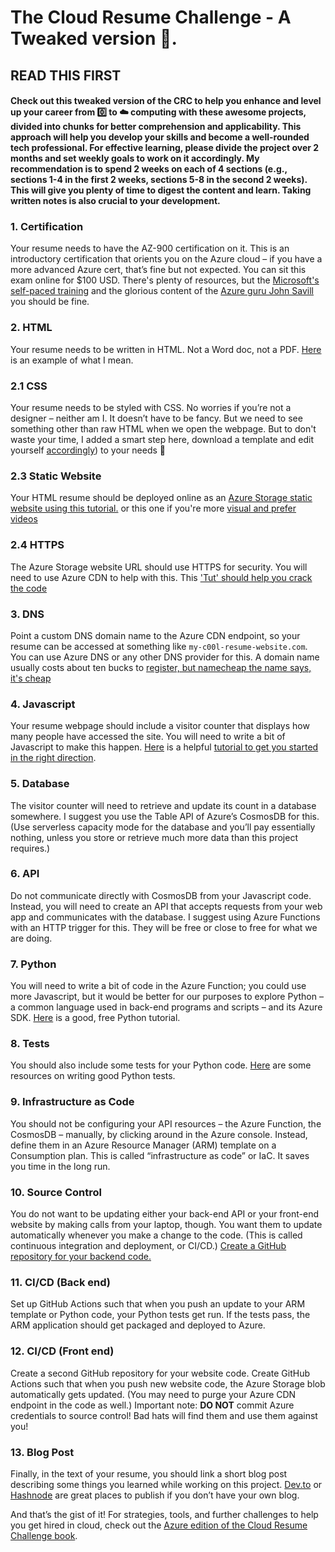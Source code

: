 # The Cloud Resume Challenge - A Tweaked version 🙂.

## READ THIS FIRST
#### Check out this tweaked version of the CRC to help you enhance and level up your career from 0️⃣ to ☁️ computing with these awesome projects, divided into chunks for better comprehension and applicability. This approach will help you develop your skills and become a well-rounded tech professional. For effective learning, please divide the project over 2 months and set weekly goals to work on it accordingly. My recommendation is to spend 2 weeks on each of 4 sections (e.g., sections 1-4 in the first 2 weeks, sections 5-8 in the second 2 weeks). This will give you plenty of time to digest the content and learn. Taking written notes is also crucial to your development.


### 1. Certification 
Your resume needs to have the AZ-900 certification on it. This is an introductory certification that orients you on the Azure cloud – if you have a more advanced Azure cert, that’s fine but not expected. You can sit this exam online for $100 USD.
There's plenty of resources, but the [Microsoft's self-paced training](https://learn.microsoft.com/en-us/training/courses/az-900t00) and the glorious content of the [Azure guru John Savill](https://www.youtube.com/watch?v=pY0LnKiDwRA&list=PLlVtbbG169nED0_vMEniWBQjSoxTsBYS3) you should be fine.


### 2. HTML
Your resume needs to be written in HTML. Not a Word doc, not a PDF. [Here](https://www.youtube.com/watch?v=mU6anWqZJcc) is an example of what I mean.

### 2.1 CSS
Your resume needs to be styled with CSS. No worries if you’re not a designer – neither am I. It doesn’t have to be fancy. But we need to see something other than raw HTML when we open the webpage.
But to don't waste your time, I added a smart step here, download a template and edit yourself [accordingly](https://www.jotform.com/blog/25-free-html-resume-templates-for-your-successful-online-job-application-82756/)) to your needs 🖖

### 2.3 Static Website
Your HTML resume should be deployed online as an [Azure Storage static website using this tutorial.](https://learn.microsoft.com/en-us/azure/storage/blobs/storage-blob-static-website) or this one if you're more [visual and prefer videos](https://www.youtube.com/watch?v=gYpNC_tdbQQ)

### 2.4 HTTPS
The Azure Storage website URL should use HTTPS for security. You will need to use Azure CDN to help with this. This ['Tut' should help you crack the code](https://dev.to/balop3e/hosting-a-static-website-on-azure-storage-with-azure-cdn-3788)

### 3. DNS
Point a custom DNS domain name to the Azure CDN endpoint, so your resume can be accessed at something like `my-c00l-resume-website.com`. You can use Azure DNS or any other DNS provider for this. A domain name usually costs about ten bucks to [register, but namecheap the name says, it's cheap](namecheap.com)

### 4. Javascript
Your resume webpage should include a visitor counter that displays how many people have accessed the site. You will need to write a bit of Javascript to make this happen. [Here](https://example.com) is a helpful [tutorial to get you started in the right direction](freecodecamp.org).

### 5. Database
The visitor counter will need to retrieve and update its count in a database somewhere. I suggest you use the Table API of Azure’s CosmosDB for this. (Use serverless capacity mode for the database and you’ll pay essentially nothing, unless you store or retrieve much more data than this project requires.)

### 6. API
Do not communicate directly with CosmosDB from your Javascript code. Instead, you will need to create an API that accepts requests from your web app and communicates with the database. I suggest using Azure Functions with an HTTP trigger for this. They will be free or close to free for what we are doing.

### 7. Python
You will need to write a bit of code in the Azure Function; you could use more Javascript, but it would be better for our purposes to explore Python – a common language used in back-end programs and scripts – and its Azure SDK. [Here](https://example.com) is a good, free Python tutorial.

### 8. Tests
You should also include some tests for your Python code. [Here](https://example.com) are some resources on writing good Python tests.

### 9. Infrastructure as Code
You should not be configuring your API resources – the Azure Function, the CosmosDB – manually, by clicking around in the Azure console. Instead, define them in an Azure Resource Manager (ARM) template on a Consumption plan. This is called “infrastructure as code” or IaC. It saves you time in the long run.

### 10. Source Control
You do not want to be updating either your back-end API or your front-end website by making calls from your laptop, though. You want them to update automatically whenever you make a change to the code. (This is called continuous integration and deployment, or CI/CD.) [Create a GitHub repository for your backend code.](github.com)

### 11. CI/CD (Back end)
Set up GitHub Actions such that when you push an update to your ARM template or Python code, your Python tests get run. If the tests pass, the ARM application should get packaged and deployed to Azure.

### 12. CI/CD (Front end)
Create a second GitHub repository for your website code. Create GitHub Actions such that when you push new website code, the Azure Storage blob automatically gets updated. (You may need to purge your Azure CDN endpoint in the code as well.) Important note: **DO NOT** commit Azure credentials to source control! Bad hats will find them and use them against you!

### 13. Blog Post
Finally, in the text of your resume, you should link a short blog post describing some things you learned while working on this project. [Dev.to](https://dev.to) or [Hashnode](https://hashnode.com) are great places to publish if you don’t have your own blog.

And that’s the gist of it! For strategies, tools, and further challenges to help you get hired in cloud, check out the [Azure edition of the Cloud Resume Challenge book](https://cloudresumechallenge.dev/docs/the-challenge/azure/).
